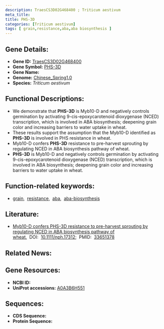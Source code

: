 ```yaml
---
description: TraesCS3D02G468400 ; Triticum aestivum
meta_title:
title: PHS-3D
categories: [Triticum aestivum]
tags: [ grain,resistance,aba,aba biosynthesis ]
---
```


## Gene Details:
- **Gene ID:**	[TraesCS3D02G468400](https://ensembl.gramene.org/Triticum_aestivum/Gene/Summary?g=TraesCS3D02G468400)
- **Gene Symbol:** <u>PHS-3D</u>
- **Gene Name:** 
- **Genome:** [Chinese_Spring1.0](https://ensembl.gramene.org/Triticum_aestivum/Info/Index)
- **Species:** *Triticum aestivum*

## Functional Descriptions:
   - We demonstrate that **PHS-3D** is Myb10-D and negatively controls germination by activating 9-cis-epoxycarotenoid dioxygenase (NCED) transcription, which is involved in ABA biosynthesis; deepening grain color and increasing barriers to water uptake in wheat.
   - These results support the assumption that the Myb10-D identified as **PHS-3D** is involved in PHS resistance in wheat.
   - Myb10-D confers **PHS-3D** resistance to pre-harvest sprouting by regulating NCED in ABA biosynthesis pathway of wheat.
   - **PHS-3D** is Myb10-D and negatively controls germination by activating 9-cis-epoxycarotenoid dioxygenase (NCED) transcription, which is involved in ABA biosynthesis; deepening grain color and increasing barriers to water uptake in wheat.

## Function-related keywords:
   - [grain](/tags/grain/),&nbsp;&nbsp;[resistance](/tags/resistance/),&nbsp;&nbsp;[aba](/tags/aba/),&nbsp;&nbsp;[aba-biosynthesis](/tags/aba-biosynthesis/)

## Literature:
   - [Myb10-D confers PHS-3D resistance to pre-harvest sprouting by regulating NCED in ABA biosynthesis pathway of wheat.]( https://nph.onlinelibrary.wiley.com/doi/10.1111/nph.17312)&nbsp;&nbsp;DOI:&nbsp;&nbsp;[10.1111/nph.17312](https://nph.onlinelibrary.wiley.com/doi/10.1111/nph.17312);&nbsp;&nbsp;PMID:&nbsp;&nbsp;[33651378](https://pubmed.ncbi.nlm.nih.gov/33651378/)

## Related News:

## Gene Resources:
- **NCBI ID:**  [](https://www.ncbi.nlm.nih.gov/gene/?term=)
- **UniProt accessions:** [A0A3B6H551](https://www.uniprot.org/uniprotkb/A0A3B6H551/entry)



## Sequences:
- **CDS Sequence:**
- **Protein Sequence:**
